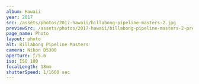 ```yaml
---
album: Hawaii
year: 2017
src: /assets/photos/2017-hawaii/billabong-pipeline-masters-2.jpg
previewSrc: /assets/photos/2017-hawaii/billabong-pipeline-masters-2-preview.jpg
page_name: Photo
layout: photo
alt: Billabong Pipeline Masters
camera: Nikon D5300
aperture: ƒ/5.6
iso: ISO 100
focalLength: 18mm
shutterSpeed: 1/1600 sec
---
```

